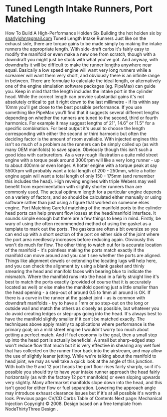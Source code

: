 # Tuned Length Intake Runners, Port Matching

How To Build A High-Performance Holden Six
Building the hot holden six
by snarlyjohn@gmail.com
Tuned Length Intake Runners
Just like on the exhaust side, there are torque gains to be made
simply by making the intake runners the appropriate length. With
side-draft carbs it's fairly easy to modify the manifold or even
make a new one from scratch, though with a downdraft you might just
be stuck with what you've got. And anyway, with downdrafts it will
be difficult to make the runner lengths anywhere near equal.
Basically a low speed engine will want very long runners while a
screamer will want them very short, and obviously there is an
infinite range in between. There are formulae to calculate the
ideal length, or alternatively one of the engine simulation
software packages (eg. PipeMax) can guide you. Keep in mind
that the length includes the intake port in the cylinder head.
While the correct length can provide substantial gains it's not
absolutely critical to get it right down to the last millimetre -
if its within say 10mm you'll get close to the best possible
performance. If you use something like PipeMax you'll find that it
suggests several different lengths depending on whether the runners
are tuned to the second, third or fourth harmonics. For example it may
suggest lengths of 21", 14.6" or 11.5" for a specific combination.
For best output it's usual to choose the length corresponding
with either the second or third harmonic but often the deciding factor is
the amount of room available. With injected engines this isn't so much
of a problem as the runners can be simply coiled up (as with many OEM
manifolds) to save space. Obviously though this isn't such a good
idea with carburettors. As a very rough illustration a quite mild street engine
with a torque peak around 3000rpm will like a very long runner - up
to about 400mm or even longer. A hotter engine with a torque peak at say
5500rpm will probably want a total length of 200 - 250mm, while a
hotter engine again will want a total length of only 150 - 175mm
(and remember this includes the head). High revving engines with
triple Webers may well benefit from experimentation with slightly
shorter runners than are commonly used.
The actual optimum length for
a particular engine depends on a variety of factors, and so should be calculated
either manually or using software rather than just using a figure that worked
on someone elses engine.
Port Matching
Careful matching of the manifold ports to the cylinder head
ports can help prevent flow losses at the head/manifold interface.
It sounds simple enough but there are a few things to keep in mind.
Firstly, be wary of using the often recommended method of using the
gasket as a template to mark out the ports. The gaskets are often a
bit oversize so you can end up with a short section of the port on
either side of the joint where the port area needlessly increases
before reducing again. Obviously this won't do much for flow. The
other thing to watch out for is accurate location of the manifold -
it's pointless making the ports match exactly if the manifold can
move around and you can't see whether the ports are aligned. Things
like alignment dowels or extending the locating lugs will help
here, and you can check the alignment by using a blank gasket and
thinly smearing the head and manifold faces with bearing blue to
indicate the mismatch.
Where the manifold runs into the head in a fairly straight line
it's best to match the ports exactly (provided of course that it is
accurately located as well) or else make the manifold opening just
a little smaller than the head opening - a step-out of around 0.5
to 1mm all around is OK. If there is a curve in the runner at the
gasket joint - as is common with downdraft manifolds - try to have
a 1mm or so step-out on the long or outside wall and match the
others as closely as possible, but whatever you do avoid creating
ledges or step-ups going into the head. It's always best to have
the manifold slightly smaller if it can't be matched exactly.
The techniques above apply mainly to applications where
performance is the primary goal; on a mild street engine I wouldn't
worry too much about getting a perfect match. And if fuel economy
is the goal, then a small step up into the head port is actually
beneficial. A small but sharp-edged step won't reduce flow that
much but it is very effective in shearing any wet fuel that has
collected on the runner floor back into the airstream, and may
allow the use of slightly leaner jetting.
While we're talking about the manifold to head joint, we may as
well take a quick look at the angle of this junction. With both
the 9 and 12 port heads the port floor rises fairly sharply, so
if it's possible you should try to have your intake runner approach
the head fairly horizontally (as with the factory 12 port manifolds)
or even sloping upwards very slightly. Many aftermarket manifolds slope
down into the head, and this isn't good for either flow or fuel separation.
Lowering the approach angle may introduce exhaust clearance issues but if
it's at all possible it's worth a look.
Previous page: CV/CD Carbs
Table of Contents
Next page: Mechanical Injection
Copyright © 2008. Design
based on a free template from
NodeThirtyThree
Design
.